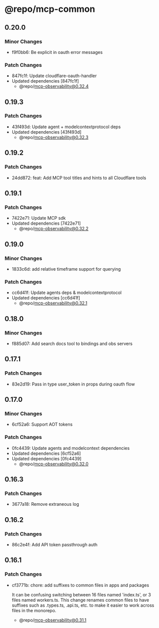 # @repo/mcp-common

## 0.20.0

### Minor Changes

- f9f0bb6: Be explicit in oauth error messages

### Patch Changes

- 847fc1f: Update cloudflare-oauth-handler
- Updated dependencies [847fc1f]
  - @repo/mcp-observability@0.32.4

## 0.19.3

### Patch Changes

- 43f493d: Update agent + modelcontextprotocol deps
- Updated dependencies [43f493d]
  - @repo/mcp-observability@0.32.3

## 0.19.2

### Patch Changes

- 24dd872: feat: Add MCP tool titles and hints to all Cloudflare tools

## 0.19.1

### Patch Changes

- 7422e71: Update MCP sdk
- Updated dependencies [7422e71]
  - @repo/mcp-observability@0.32.2

## 0.19.0

### Minor Changes

- 1833c6d: add relative timeframe support for querying

### Patch Changes

- cc6d41f: Update agents deps & modelcontextprotocol
- Updated dependencies [cc6d41f]
  - @repo/mcp-observability@0.32.1

## 0.18.0

### Minor Changes

- f885d07: Add search docs tool to bindings and obs servers

## 0.17.1

### Patch Changes

- 83e2d19: Pass in type user_token in props during oauth flow

## 0.17.0

### Minor Changes

- 6cf52a6: Support AOT tokens

### Patch Changes

- 0fc4439: Update agents and modelcontext dependencies
- Updated dependencies [6cf52a6]
- Updated dependencies [0fc4439]
  - @repo/mcp-observability@0.32.0

## 0.16.3

### Patch Changes

- 3677a18: Remove extraneous log

## 0.16.2

### Patch Changes

- 86c2e4f: Add API token passthrough auth

## 0.16.1

### Patch Changes

- cf3771b: chore: add suffixes to common files in apps and packages

  It can be confusing switching between 16 files named 'index.ts', or 3 files named workers.ts. This change renames common files to have suffixes such as .types.ts, .api.ts, etc. to make it easier to work across files in the monorepo.

  - @repo/mcp-observability@0.31.1
